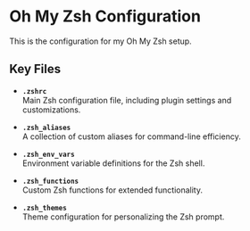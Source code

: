 # Oh My Zsh Configuration

This is the configuration for my Oh My Zsh setup.

## Key Files

- **`.zshrc`**  
  Main Zsh configuration file, including plugin settings and customizations.

- **`.zsh_aliases`**  
  A collection of custom aliases for command-line efficiency.

- **`.zsh_env_vars`**  
  Environment variable definitions for the Zsh shell.

- **`.zsh_functions`**  
  Custom Zsh functions for extended functionality.

- **`.zsh_themes`**  
  Theme configuration for personalizing the Zsh prompt.
